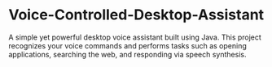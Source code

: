 # Voice-Controlled-Desktop-Assistant
A simple yet powerful desktop voice assistant built using Java. This project recognizes your voice commands and performs tasks such as opening applications, searching the web, and responding via speech synthesis.

